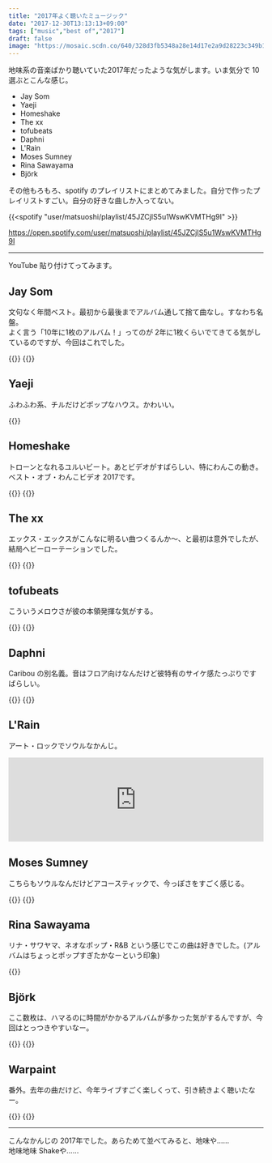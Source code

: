 ```yaml
---
title: "2017年よく聴いたミュージック"
date: "2017-12-30T13:13:13+09:00"
tags: ["music","best of","2017"]
draft: false
image: "https://mosaic.scdn.co/640/328d3fb5348a28e14d17e2a9d28223c349b1bea03c57585b3af1a252093c551b71c9cf8de58a5f0d71036d8a018345a7219e391ef26e4a27070208c0f7d51043a58a59effa68fa5cb2703fa300b4f6e5"
---
```


地味系の音楽ばかり聴いていた2017年だったような気がします。いま気分で 10 選ぶとこんな感じ。

- Jay Som
- Yaeji
- Homeshake
- The xx
- tofubeats
- Daphni
- L'Rain
- Moses Sumney
- Rina Sawayama
- Björk

その他もろもろ、spotify のプレイリストにまとめてみました。自分で作ったプレイリストすごい。自分の好きな曲しか入ってない。

{{<spotify "user/matsuoshi/playlist/45JZCjIS5u1WswKVMTHg9I" >}}

https://open.spotify.com/user/matsuoshi/playlist/45JZCjIS5u1WswKVMTHg9I

---

YouTube 貼り付けてってみます。

## Jay Som
文句なく年間ベスト。最初から最後までアルバム通して捨て曲なし。すなわち名盤。  
よく言う「10年に1枚のアルバム！」ってのが 2年に1枚くらいでてきてる気がしているのですが、今回はこれでした。

{{<youtube src="7YU_yBBd0cA" title="Jay Som - One More Time, Please" >}}
{{<amazon asin="B01NAT4L6M" title="Jay Som - Everybody Works">}}

## Yaeji
ふわふわ系、チルだけどポップなハウス。かわいい。

{{<youtube src="-s-UVW4x2YE" title="Yaeji - Feel It Out" >}}

## Homeshake
トローンとなれるユルいビート。あとビデオがすばらしい、特にわんこの動き。ベスト・オブ・わんこビデオ 2017です。

{{<youtube src="0aOzT11GMKM" title="Homeshake - Every Single Thing" >}}
{{<amazon asin="B01NADHRFB" title="Homeshake - Fresh Air">}}

## The xx
エックス・エックスがこんなに明るい曲つくるんか〜、と最初は意外でしたが、結局ヘビーローテーションでした。

{{<youtube src="blJKoXWlqJk" title="The xx - On Hold" >}}
{{<amazon asin="B01MXERTDF" title="The xx - I See You">}}

## tofubeats
こういうメロウさが彼の本領発揮な気がする。

{{<youtube src="e_K-8acKFNU" title="tofubeats - BABY" >}}
{{<amazon asin="B06XZQ1BZ2" title="tofubeats - fantasy club">}}

## Daphni
Caribou の別名義。音はフロア向けなんだけど彼特有のサイケ感たっぷりですばらしい。

{{<youtube src="CPUeeW5JvcU" title="Daphni - Tin">}}
{{<amazon asin="B072M521H7" title="Daphni - Fabriclive 93">}}

## L'Rain
アート・ロックでソウルなかんじ。

<iframe width="100%" height="166" scrolling="no" frameborder="no" src="https://w.soundcloud.com/player/?url=https%3A//api.soundcloud.com/tracks/334026391&amp;color=%23ff5500&amp;auto_play=false&amp;hide_related=false&amp;show_comments=true&amp;show_user=true&amp;show_reposts=false&amp;show_teaser=true"></iframe>

## Moses Sumney
こちらもソウルなんだけどアコースティックで、今っぽさをすごく感じる。

{{<youtube src="xDWFX7cO9co" title="Moses Sumney - Don't Bother Calling">}}
{{<amazon asin="B073VBD36Z" title="Moses Sumney - Aromanticism">}}

## Rina Sawayama
リナ・サワヤマ、ネオなポップ・R&B という感じでこの曲は好きでした。(アルバムはちょっとポップすぎたかなーという印象)

{{<youtube src="HKLxvdFtlZE" title="Rina Sawayama - Cyber Stockholm Syndrome">}}

## Björk
ここ数枚は、ハマるのに時間がかかるアルバムが多かった気がするんですが、今回はとっつきやすいなー。

{{<youtube src="PHWAZNkqwN4" title="Björk - Blissing Me">}}
{{<amazon asin="B076V5C7BR" title="Björk - Utopia">}}

## Warpaint
番外。去年の曲だけど、今年ライブすごく楽しくって、引き続きよく聴いたなー。

{{<youtube src="gg_OThhfXh0" title="Warpaint - New Song">}}
{{<amazon asin="B01JGVYXEM" title="Warpaint - Heads Up">}}

---

こんなかんじの 2017年でした。あらためて並べてみると、地味や……  
地味地味 Shakeや……
